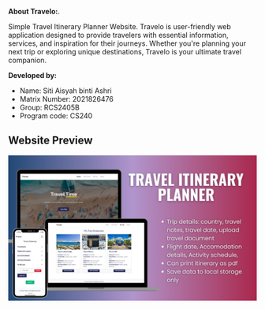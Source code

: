 **About Travelo:**.
  
Simple Travel Itinerary Planner Website. Travelo is user-friendly web application designed to provide travelers with essential information, services, and inspiration for their journeys. Whether you're planning your next trip or exploring unique destinations, Travelo is your ultimate travel companion.
 
**Developed by:**
- Name: Siti Aisyah binti Ashri
- Matrix Number: 2021826476
- Group: RCS2405B
- Program code: CS240

## **Website Preview**

![image](https://github.com/aisyahashri/travelo/blob/725f91ba72ba161cf6493c15b4b686d20146499c/travelo.png)
